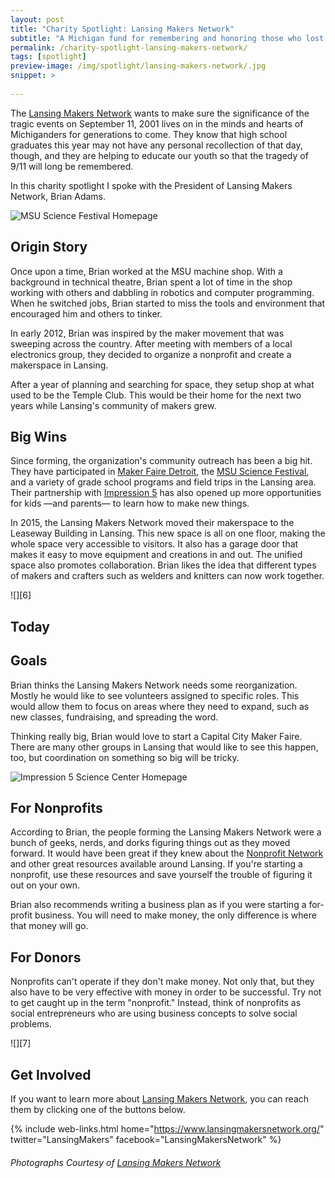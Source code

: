 ```yaml
---
layout: post
title: "Charity Spotlight: Lansing Makers Network"
subtitle: "A Michigan fund for remembering and honoring those who lost their lives on 9/11 for generations to come."
permalink: /charity-spotlight-lansing-makers-network/
tags: [spotlight]
preview-image: /img/spotlight/lansing-makers-network/.jpg
snippet: >
    
---
```


The [Lansing Makers Network][1] wants to make sure the significance of the tragic events on September 11, 2001 lives on in the minds and hearts of Michiganders for generations to come. They know that high school graduates this year may not have any personal recollection of that day, though, and they are helping to educate our youth so that the tragedy of 9/11 will long be remembered.

In this charity spotlight I spoke with the President of Lansing Makers Network, Brian Adams.

![][4]

## Origin Story

Once upon a time, Brian worked at the MSU machine shop. With a background in technical theatre, Brian spent a lot of time in the shop working with others and dabbling in robotics and computer programming. When he switched jobs, Brian started to miss the tools and environment that encouraged him and others to tinker.

In early 2012, Brian was inspired by the maker movement that was sweeping across the country. After meeting with members of a local electronics group, they decided to organize a nonprofit and create a makerspace in Lansing.

After a year of planning and searching for space, they setup shop at what used to be the Temple Club. This would be their home for the next two years while Lansing's community of makers grew.

## Big Wins

Since forming, the organization's community outreach has been a big hit. They have participated in [Maker Faire Detroit][3], the [MSU Science Festival][4], and a variety of grade school programs and field trips in the Lansing area. Their partnership with [Impression 5][5] has also opened up more opportunities for kids &mdash;and parents&mdash; to learn how to make new things.

In 2015, the Lansing Makers Network moved their makerspace to the Leaseway Building in Lansing. This new space is all on one floor, making the whole space very accessible to visitors. It also has a garage door that makes it easy to move equipment and creations in and out. The unified space also promotes collaboration. Brian likes the idea that different types of makers and crafters such as welders and knitters can now work together.

![][6]

## Today




## Goals

Brian thinks the Lansing Makers Network needs some reorganization. Mostly he would like to see volunteers assigned to specific roles. This would allow them to focus on areas where they need to expand, such as new classes, fundraising, and spreading the word.

Thinking really big, Brian would love to start a Capital City Maker Faire. There are many other groups in Lansing that would like to see this happen, too, but coordination on something so big will be tricky.

![][5]

## For Nonprofits

According to Brian, the people forming the Lansing Makers Network were a bunch of geeks, nerds, and dorks figuring things out as they moved forward. It would have been great if they knew about the [Nonprofit Network][2] and other great resources available around Lansing. If you're starting a nonprofit, use these resources and save yourself the trouble of figuring it out on your own.

Brian also recommends writing a business plan as if you were starting a for-profit business. You will need to make money, the only difference is where that money will go.

## For Donors

Nonprofits can't operate if they don't make money. Not only that, but they also have to be very effective with money in order to be successful. Try not to get caught up in the term "nonprofit." Instead, think of nonprofits as social entrepreneurs who are using business concepts to solve social problems.

![][7]

## Get Involved

If you want to learn more about [Lansing Makers Network][1], you can reach them by clicking one of the buttons below.

{% include web-links.html home="https://www.lansingmakersnetwork.org/" twitter="LansingMakers" facebook="LansingMakersNetwork" %}

###### Photographs Courtesy of [Lansing Makers Network][1]



[1]: https://www.lansingmakersnetwork.org/ "Lansing Makers Network Homepage"
[2]: http://www.nonprofnetwork.org/ "Nonprofit Network Homepage"
[3]: http://www.makerfairedetroit.com/ "Maker Faire Detroit Homepage"
[4]: http://sciencefestival.msu.edu/ "MSU Science Festival Homepage"
[5]: http://www.impression5.org/ "Impression 5 Science Center Homepage"
